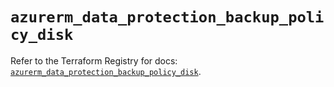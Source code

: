 # `azurerm_data_protection_backup_policy_disk`

Refer to the Terraform Registry for docs: [`azurerm_data_protection_backup_policy_disk`](https://registry.terraform.io/providers/hashicorp/azurerm/4.25.0/docs/resources/data_protection_backup_policy_disk).
